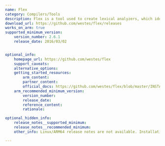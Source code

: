 ```yaml
---
name: Flex
category: Compilers/Tools
description: Flex is a tool used to create lexical analyzers, which identify patterns in text. It processes specified rules and generates C and C++ code to handle lexical analysis tasks.
download_url: https://github.com/westes/flex/releases
works_on_arm: true
supported_minimum_version:
    version_number: 2.6.1
    release_date: 2016/03/02


optional_info:
    homepage_url: https://github.com/westes/flex
    support_caveats:
    alternative_options:
    getting_started_resources:
        arm_content: 
        partner_content: 
        official_docs: https://github.com/westes/flex/blob/master/INSTALL.md
    arm_recommended_minimum_version:
        version_number:
        release_date:
        reference_content:
        rationale: 

optional_hidden_info:
    release_notes__supported_minimum: 
    release_notes__recommended_minimum:
    other_info: Linux/ARM64 release notes are not available. Installation and testing are done via the tar archive [2.6.1](https://github.com/westes/flex/releases/tag/v2.6.1). 

---
```

